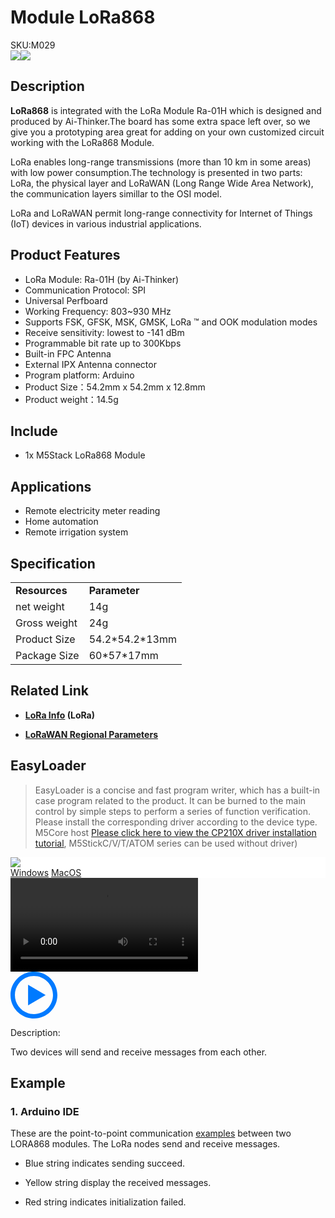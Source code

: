 # Module LoRa868

<div class="badge badge-pill badge-primary product_sku_tag">SKU:M029</div>

<div class="product_pic"><img src="assets/img/product_pics/module/module_lora868_01.webp"><img src="assets/img/product_pics/module/module_lora868_02.webp"></div>

## Description

**LoRa868** is integrated with the LoRa Module Ra-01H which is designed and produced by Ai-Thinker.The board has some extra space left over, so we give you a prototyping area great for adding on your own customized circuit working with the LoRa868 Module.

LoRa enables long-range transmissions (more than 10 km in some areas) with low power consumption.The technology is presented in two parts: LoRa, the physical layer and LoRaWAN (Long Range Wide Area Network), the communication layers simillar to the OSI model.

LoRa and LoRaWAN permit long-range connectivity for Internet of Things (IoT) devices in various industrial applications.

## Product Features

-  LoRa Module:  Ra-01H (by Ai-Thinker)
-  Communication Protocol: SPI
-  Universal Perfboard
-  Working Frequency: 803~930 MHz
-  Supports FSK, GFSK, MSK, GMSK, LoRa ™ and OOK modulation modes
-  Receive sensitivity: lowest to -141 dBm
-  Programmable bit rate up to 300Kbps
-  Built-in FPC Antenna
-  External IPX Antenna connector
-  Program platform: Arduino
-  Product Size：54.2mm x 54.2mm x 12.8mm
-  Product weight：14.5g

## Include

-  1x M5Stack LoRa868 Module

## Applications

-  Remote electricity meter reading
-  Home automation
-  Remote irrigation system

## Specification

<table>
   <tr style="font-weight:bold">
      <td>Resources</td>
      <td>Parameter</td>
   </tr>
   <tr>
      <td>net weight</td>
      <td>14g</td>
   </tr>
   <tr>
      <td>Gross weight</td>
      <td>24g</td>
   </tr>
   <tr>
      <td>Product Size</td>
      <td>54.2*54.2*13mm</td>
   </tr>
   <tr>
      <td>Package Size</td>
      <td>60*57*17mm</td>
   </tr>
 </table>

## Related Link

- **[LoRa Info](http://wiki.ai-thinker.com/_media/lora/docs/c047ps01a1_ra-01_product_specification_v1.1.pdf) (LoRa)**

- **[LoRaWAN Regional Parameters](https://m5stack.oss-cn-shenzhen.aliyuncs.com/resource/docs/datasheet/module/lorawantm_regional_parameters_v1.1rb_-_final.pdf)**

## EasyLoader

>EasyLoader is a concise and fast program writer, which has a built-in case program related to the product. It can be burned to the main control by simple steps to perform a series of function verification. Please install the corresponding driver according to the device type. M5Core host [Please click here to view the CP210X driver installation tutorial](en/arduino/arduino_development), M5StickC/V/T/ATOM series can be used without driver)

<div class="easyloader-box">
    <div style="background-color:white;">
        <div><img src="https://m5stack.oss-cn-shenzhen.aliyuncs.com/image/easyloader_intro.webp"></div>
        <div class="easyloader-btn">
            <a href="https://m5stack.oss-cn-shenzhen.aliyuncs.com/EasyLoader/Windows/MODULE/EasyLoader_LoRa868_MODULE.exe">Windows</a>
            <a href="https://m5stack.oss-cn-shenzhen.aliyuncs.com/EasyLoader/MacOS/MODULE/EasyLoader_LoRa868_MODULE.dmg">MacOS</a>
            <!-- <a>Linux</a>
            <a>MacOS</a> -->
        </div>
    </div>
    <div>
        <video id="example_video" controls>
            <source src="https://m5stack.oss-cn-shenzhen.aliyuncs.com/video/Product_example_video/Module/LoRa868.mp4" type="video/mp4">
        </video>
        <div class="easyloader-mask">
        <a>
            <svg id="play-btn" t="1583228776634" class="icon" viewBox="0 0 1024 1024" version="1.1" xmlns="http://www.w3.org/2000/svg" p-id="4152" width="75" height="75"><path d="M512 0C229.216 0 0 229.216 0 512s229.216 512 512 512 512-229.216 512-512S794.784 0 512 0z m0 928C282.24 928 96 741.76 96 512S282.24 96 512 96s416 186.24 416 416-186.24 416-416 416zM384 288l384 224-384 224z" p-id="4153" fill="#007aff"></path></svg></a>
            <p>Description:</p>
            <p>Two devices will send and receive messages from each other.</p>
        </div>
    </div>
</div>

## Example

### 1. Arduino IDE

These are the point-to-point communication [examples](https://github.com/m5stack/M5Stack/tree/master/examples/Modules/LORA868_SX1276/LoRa868Duplex) between two LORA868 modules. The LoRa nodes send and receive messages.

* Blue string indicates sending succeed.

* Yellow string display the received messages.

* Red string indicates initialization failed.

<script>

   var purchase_link = 'https://m5stack.com/collections/m5-module/products/lora-module-868mhz';

   anchor_search(purchase_link);
   scrollFunc();

</script>